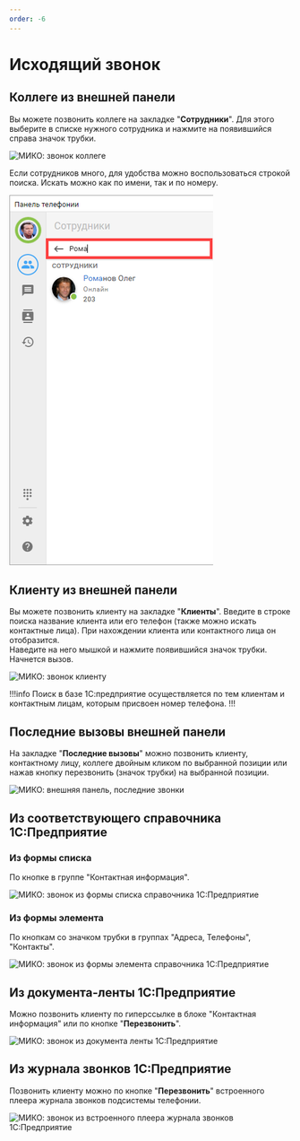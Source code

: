 ```yaml
---
order: -6
---
```


# Исходящий звонок
## Коллеге из внешней панели
Вы можете позвонить коллеге на закладке "**Сотрудники**". 
Для этого выберите в списке нужного сотрудника и нажмите на появившийся справа значок трубки.

<img class="miko-shadow img-zoomable"  
    src="/assets/panel/outgoing-call/cti_ishod_1.gif"
    data-original="/assets/panel/outgoing-call/cti_ishod_1.gif"
    srcset="/assets/panel/outgoing-call/cti_ishod_1_prev.gif 1x, /assets/panel/outgoing-call/cti_ishod_1.gif 2x" 
    alt="МИКО: звонок коллеге"
/> 

Если сотрудников много, для удобства можно воспользоваться строкой поиска. Искать можно как по имени, так и по номеру.

<img class="miko-shadow"  
    src="/assets/panel/outgoing-call/cti_ishod_2.png"
    alt="МИКО: поиск коллеги"
/> 

## Клиенту из внешней панели
Вы можете позвонить клиенту на закладке "**Клиенты**". 
Введите в строке поиска название клиента или его телефон (также можно искать контактные лица). При нахождении клиента или контактного лица он отобразится.  
Наведите на него мышкой и нажмите появившийся значок трубки. Начнется вызов.  

<img class="miko-shadow img-zoomable"  
    src="/assets/panel/outgoing-call/cti_ishod_3.gif"
    data-original="/assets/panel/outgoing-call/cti_ishod_3.gif"
    srcset="/assets/panel/outgoing-call/cti_ishod_3_prev.gif 1x, /assets/panel/outgoing-call/cti_ishod_3.gif 2x" 
    alt="МИКО: звонок клиенту"
/> 

!!!info 
Поиск в базе 1С:предприятие осуществляется по тем клиентам и контактным лицам, которым присвоен номер телефона.
!!!

## Последние вызовы внешней панели

На закладке "**Последние вызовы**" можно позвонить клиенту, контактному лицу, коллеге двойным кликом по выбранной позиции или нажав кнопку перезвонить (значок трубки) на выбранной позиции.  

<img class="miko-shadow img-zoomable"  
    src="/assets/panel/outgoing-call/cti_ishod_5.gif"
    data-original="/assets/panel/outgoing-call/cti_ishod_5.gif"
    srcset="/assets/panel/outgoing-call/cti_ishod_5_prev.gif 1x, /assets/panel/outgoing-call/cti_ishod_5.gif 2x" 
    alt="МИКО: внешняя панель, последние звонки"
/> 

## Из соответствующего справочника 1С:Предприятие

### Из формы списка
По кнопке в группе "Контактная информация".

<img class="miko-shadow img-zoomable"  
    src="/assets/panel/outgoing-call/cti_ishod_7.png"
    data-original="/assets/panel/outgoing-call/cti_ishod_7.png"
    srcset="/assets/panel/outgoing-call/cti_ishod_7_prev.png 1x, /assets/panel/outgoing-call/cti_ishod_7.png 2x" 
    alt="МИКО: звонок из формы списка справочника 1С:Предприятие"
/> 

### Из формы элемента
По кнопкам со значком трубки в группах "Адреса, Телефоны", "Контакты".

<img class="miko-shadow img-zoomable"  
    src="/assets/panel/outgoing-call/cti_ishod_8.png"
    data-original="/assets/panel/outgoing-call/cti_ishod_8.png"
    srcset="/assets/panel/outgoing-call/cti_ishod_8_prev.png 1x, /assets/panel/outgoing-call/cti_ishod_8.png 2x" 
    alt="МИКО: звонок из формы элемента справочника 1С:Предприятие"
/> 

## Из документа-ленты 1С:Предприятие

Можно позвонить клиенту по гиперссылке в блоке "Контактная информация" или по кнопке "**Перезвонить**".

<img class="miko-shadow img-zoomable"  
    src="/assets/panel/outgoing-call/cti_ishod_6.png"
    data-original="/assets/panel/outgoing-call/cti_ishod_6.png"
    srcset="/assets/panel/outgoing-call/cti_ishod_6_prev.png 1x, /assets/panel/outgoing-call/cti_ishod_6.png 2x" 
    alt="МИКО: звонок из документа ленты 1С:Предприятие"
/> 

## Из журнала звонков  1С:Предприятие
Позвонить клиенту можно по кнопке "**Перезвонить**" встроенного плеера журнала звонков подсистемы телефонии.

<img class="miko-shadow img-zoomable"  
    src="/assets/panel/outgoing-call/cti_ishod_9.png"
    data-original="/assets/panel/outgoing-call/cti_ishod_9.png"
    srcset="/assets/panel/outgoing-call/cti_ishod_9_prev.png 1x, /assets/panel/outgoing-call/cti_ishod_9.png 2x" 
    alt="МИКО: звонок из встроенного плеера журнала звонков 1С:Предприятие"
/> 
